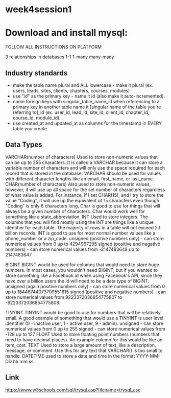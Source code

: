 # week4session1

# Download and install mysql:
FOLLOW ALL INSTRUCTIONS ON PLATFORM

3 relationships in databases
1-1
1-many
many-many

## Industry standards

- make the table name plural and ALL lowercase - make it plural (ex. users, leads, sites, clients, chapters, courses, modules)
- use "id" as the primary key - name it id (also make it auto-incremented).
- name foreign keys with singular_table_name_id when referencing to a primary key in another table name it [singular name of the table you're referring to]_id (ex. user_id, lead_id, site_id, client_id, chapter_id, course_id, module_id).
- use created_at and updated_at as columns for the timestamp in EVERY table you create.

## Data Types

VARCHAR(number of characters)
Used to store non-numeric values that can be up to 255 characters. It is called a VARCHAR because it can store a variable number of characters and will only use the space required for each record that is stored in the database. VARCHAR should be used for values with different character lengths like an email, first_name, or last_name.
CHAR(number of characters)
Also used to store non-numeric values, however, it will use up all space for the set number of characters regardless of what value is added. For instance, if I set CHAR(15), and I try to store the value "Coding", it will use up the equivalent of 15 characters even though "Coding" is only 6 characters long. Char is good to use for things that will always be a given number of characters. Char would work well for something like a state_abbreviation.
INT
Used to store integers.
The columns that you will find mostly using the INT are things like a unique identifier for each table. The majority of rows in a table will not exceed 2.1 billion records. INT is good to use for most normal number values like a phone_number or a zip_code.
unsigned (positive numbers only) - can store numerical values from 0 up to 4294967295
signed (positive and negative numbers) - can store numerical values from -2147483648 up to 2147483647


BIGINT
BIGINT would be used for columns that would need to store huge numbers. In most cases, you wouldn't need BIGINT, but if you wanted to store something like a Facebook id when using Facebook's API, since they have over a billion users the id will need to be a data type of BIGINT.
unsigned (again positive numbers only) - can store numerical values from 0 up to 18446744073709551615
signed (positive and negative numbers) - can store numerical values from 9223372036854775807 to -9223372036854775808.


TINYINT
TINYINT would be good to use for numbers that will be relatively small. A good example of something that would use a TINYINT is user level identifier (0 - inactive user, 1 - active user, 9 - admin).
unsigned - can store numerical values from 0 up to 255
signed - can store numerical values from -128 up to 127
FLOAT
Used to store floating point numbers (numbers that need to have decimal places). An example column for this would be like an item_cost.
TEXT
Used to store a large amount of text, like a description, message, or comment. Use this for any text that VARCHAR() is too small to handle.
DATETIME
used to store a date and time in the format YYYY-MM-DD hh:mm:ss


## Link
https://www.w3schools.com/sql/trysql.asp?filename=trysql_asc
